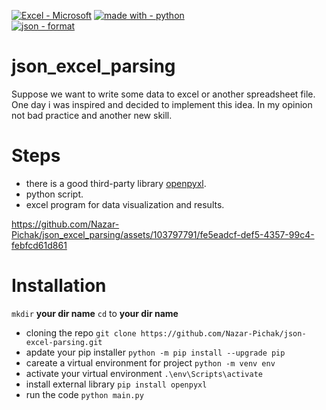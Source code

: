[![Excel - Microsoft ](https://img.shields.io/static/v1?label=Excel&message=Microsoft+&color=%23217346&logo=microsoftexcel&logoColor=%23217346)](https://www.microsoft.com/en/microsoft-365/buy/compare-all-microsoft-365-products-b?market=cz&ef_id=_k_CjwKCAjwq4imBhBQEiwA9Nx1BrYjoADsmNDGK_zbHhRtTbofomTJxw32iu0vc1_rbGqQUnzGr2AYfxoCR8kQAvD_BwE_k_&OCID=AIDcmmo497gbnf_SEM__k_CjwKCAjwq4imBhBQEiwA9Nx1BrYjoADsmNDGK_zbHhRtTbofomTJxw32iu0vc1_rbGqQUnzGr2AYfxoCR8kQAvD_BwE_k_&gad=1&gclid=CjwKCAjwq4imBhBQEiwA9Nx1BrYjoADsmNDGK_zbHhRtTbofomTJxw32iu0vc1_rbGqQUnzGr2AYfxoCR8kQAvD_BwE)
[![made with - python](https://img.shields.io/static/v1?label=made+with&message=python&color=yellow&logo=python&logoColor=yellow)](https://python.org)    
[![json - format](https://img.shields.io/static/v1?label=json&message=format&color=orange&logo=json&logoColor=brown)](https://www.json.org/json-en.html)
# json_excel_parsing

Suppose we want to write some data to excel or another spreadsheet file.
One day i was inspired and decided to implement this idea.
In my opinion not bad practice and another new skill.
# Steps

- there is a good third-party library [openpyxl](https://pypi.org/project/openpyxl/).
- python script.
- excel program for data visualization and results.

https://github.com/Nazar-Pichak/json_excel_parsing/assets/103797791/fe5eadcf-def5-4357-99c4-febfcd61d861

# Installation
```mkdir``` **your dir name** ```cd``` to **your dir name** 
- cloning the repo ```git clone https://github.com/Nazar-Pichak/json-excel-parsing.git```
- apdate your pip installer ```python -m pip install --upgrade pip```
- careate a virtual environment for project ```python -m venv env```
- activate your virtual environment ```.\env\Scripts\activate```
- install external library ```pip install openpyxl```
- run the code ```python main.py```

